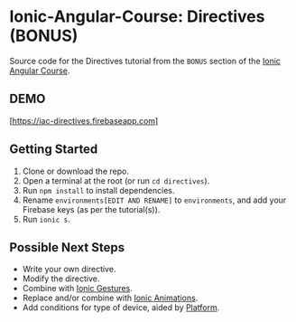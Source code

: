 # Ionic-Angular-Course: Directives (BONUS)
Source code for the Directives tutorial from the `BONUS` section of the [Ionic Angular Course](https://github.com/didaktio/Ionic-Angular-Course). 

## DEMO
[https://iac-directives.firebaseapp.com]

## Getting Started
1) Clone or download the repo.
2) Open a terminal at the root (or run `cd directives`).
3) Run `npm install` to install dependencies.
4) Rename `environments[EDIT AND RENAME]` to `environments`, and add your Firebase keys (as per the tutorial(s)).
5) Run `ionic s`.

## Possible Next Steps
* Write your own directive.
* Modify the directive.
* Combine with [Ionic Gestures](https://ionicframework.com/docs/utilities/gestures).
* Replace and/or combine with [Ionic Animations](https://ionicframework.com/docs/utilities/animations).
* Add conditions for type of device, aided by [Platform](https://ionicframework.com/docs/angular/platform).
